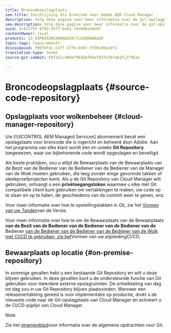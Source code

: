 ```yaml
---
title: Broncodeopslagplaats
seo-title: Inschrijving als broncode voor Adobe AEM Cloud Manager
description: Volg deze pagina voor meer informatie over de git-opslagplaats die is ingericht voor elk programma dat u hebt in Cloud Manager.
seo-description: Volg deze pagina voor meer informatie over de git-opslagplaats die is ingericht voor elk programma dat u hebt in Adobe AEM Cloud Manager.
uuid: 2c42775f-8703-43f7-bad2-7dc086ea9dd7
contentOwner: jsyal
products: SG_EXPERIENCEMANAGER/CLOUDMANAGER
topic-tags: requirements
discoiquuid: f90f0f4c-c1ff-47f6-8d97-ff5018561bf2
translation-type: tm+mt
source-git-commit: 697311cd00ef96568f6befd2fe76febafc27961e

---
```



# Broncodeopslagplaats {#source-code-repository}

## Opslagplaats voor wolkenbeheer {#cloud-manager-repository}

Uw [!UICONTROL AEM Managed Services] abonnement bevat een opslagplaats voor broncode die is ingericht en beheerd door Adobe. Aan het programma van elke klant wordt één en unieke **Git Repository** toegewezen, waar uw bijbehorende code wordt opgeslagen en beveiligd.

Als beste praktijken, zou u altijd de Bewaarplaats van de Bewaarplaats van de Bezit van de Bediener van de Bediener van de Bediener van de Manager van de Wolk moeten gebruiken, die leeg zonder enige gevormde takken of steekproefprojecten komt. Als u de Git Repository van Cloud Manager wilt gebruiken, ontvangt u een **privétoegangstoken** waarmee u elke met Git compatibele client kunt gebruiken om vertakkingen te maken, uw code op te slaan en op te halen, de geschiedenis van de commit weer te geven, enz.

Voor meer informatie over hoe te opstellingstakken in Git, zie het [Vormen van uw Tanden](configure-your-release-branches.md)van de Versie.

Voor meer informatie over hoe te om de Bewaarplaats van de Bewaarplaats **van de Bezit van de Bediener van de Bediener van de Bediener van de** Bediener [van de Bediener van de Bediener van de Bediener van de Wolk met CI/CD te gebruiken, zie het](configuring-pipeline.md)Vormen van uw pijpleidingCI/CD.

## Bewaarplaats op locatie {#on-premise-repository}

In sommige gevallen hebt u een bestaande Git Repository en wilt u deze blijven gebruiken. In deze gevallen kunt u de ondersteunde functie van Git gebruiken voor meerdere externe opslagruimten. De ontwikkeling van dag tot dag zou in uw Git Repository blijven plaatsvinden. Wanneer een releasevertakking gereed is voor implementatie op productie, drukt u de nieuwste code naar de Git-opslagplaats van Cloud Manager en activeert u de CI/CD-pijplijn van Cloud Manager.

>[!NOTE]
>
>Zie het [stramienblad](https://education.github.com/git-cheat-sheet-education.pdf)voor informatie over de algemene opdrachten voor Git.

